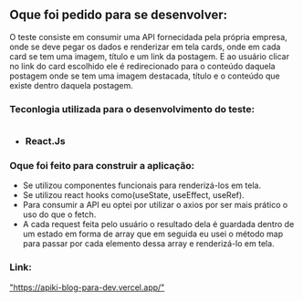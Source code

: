 <h2>Oque foi pedido para se desenvolver:</h2>
<p>O teste consiste em consumir uma API fornecidada pela própria empresa, onde se deve pegar os dados e renderizar em tela cards, onde em cada card se tem uma imagem, título e um link da  postagem. E ao usuário clicar no link do card escolhido ele é redirecionado para o conteúdo daquela postagem onde se tem uma imagem destacada, título e o conteúdo que existe dentro daquela postagem.</p>
<h3>Teconlogia utilizada para o desenvolvimento do teste:</hr3>
<br></br>
<ul>
  <li>React.Js</li>
</ul>

<h3>Oque foi feito para construir a aplicação:</h3>
<ul>
  <li>Se utilizou componentes funcionais para renderizá-los em tela.</li>
  <li>Se utilizou react hooks como(useState, useEffect, useRef).</li>
  <li>Para consumir a API eu optei por utilizar o axios por ser mais prático o uso do que o fetch.</li>
  <li> A cada request feita pelo usuário o resultado dela é  guardada dentro de um estado em forma de array que em seguida eu usei o método map para passar por cada elemento dessa array e renderizá-lo em tela.</li>
</ul>

<h3>Link:</h3>
<a href="Clique aqui">"https://apiki-blog-para-dev.vercel.app/"</a>
